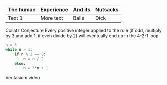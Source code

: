

|The human|Experience|And its |Nutsacks|
|--|--|--|--|
|Text 1|More text|Balls |Dick |

Collatz Conjecture
Every positive integer applied to the rule (if odd, multiply by 3 and add 1, if even divide by 2) will eventually end up in the 4-2-1 loop. 


```python
n = 3
while n > 1:
	if n % 2 == 0:
		n = n / 2
	else:
		n = 3*n + 1
```
Veritasium video